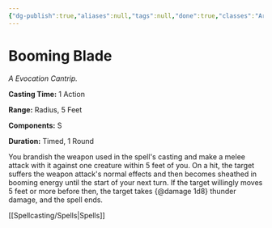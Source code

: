 ```yaml
---
{"dg-publish":true,"aliases":null,"tags":null,"done":true,"classes":"Artificer, Sorcerer, Warlock, Wizard,","spellLevel":0,"school":"Evocation","source":"TCE","permalink":"/spells/booming-blade/","dgHomeLink":false,"dgPassFrontmatter":true}
---
```


# Booming Blade
*A Evocation Cantrip.*

**Casting Time:** 1 Action

**Range:** Radius, 5 Feet

**Components:** S 

**Duration:** Timed, 1 Round

You brandish the weapon used in the spell's casting and make a melee attack with it against one creature within 5 feet of you. On a hit, the target suffers the weapon attack's normal effects and then becomes sheathed in booming energy until the start of your next turn. If the target willingly moves 5 feet or more before then, the target takes {@damage 1d8} thunder damage, and the spell ends.

[[Spellcasting/Spells|Spells]]